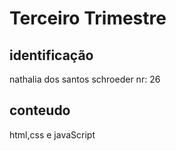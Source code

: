 # Terceiro Trimestre 

## identificação
nathalia dos santos schroeder nr: 26

## conteudo
html,css e javaScript
